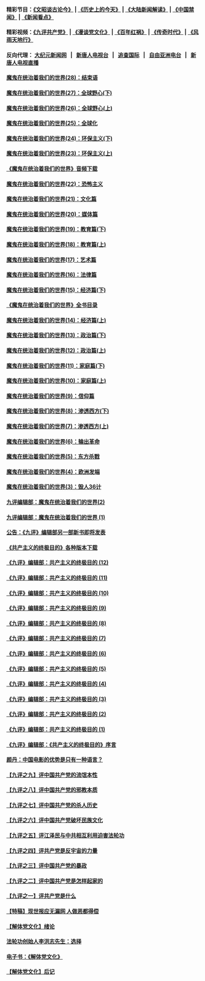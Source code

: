 #### 精彩节目：[《文昭谈古论今》](http://155.138.205.71/wenzhao) | [《历史上的今天》](http://155.138.205.71/today-in-history) | [《大陆新闻解读》](http://155.138.205.71/ntdtv-comedy) | [《中国禁闻》](http://155.138.205.71/ntdtv-news) | [《新闻看点》](http://155.138.205.71/news-insight) 

 #### 精彩视频：[《九评共产党》](http://155.138.205.71:10000/videos/jiuping) | [《漫谈党文化》](http://155.138.205.71:10000/videos/mtdwh) | [《百年红祸》](http://155.138.205.71:10000/videos/bnhh) | [《传奇时代》](http://155.138.205.71:10000/videos/legend) | [《风雨天地行》](http://155.138.205.71:10000/videos/fytdx) 

 #### 反向代理： [大纪元新闻网](http://155.138.205.71:10080/) &nbsp;&nbsp;|&nbsp;&nbsp; [新唐人电视台](http://155.138.205.71:8000/) &nbsp;&nbsp;|&nbsp;&nbsp; [追查国际](http://155.138.205.71:10010/) &nbsp;&nbsp;|&nbsp;&nbsp; [自由亚洲电台](http://155.138.205.71:9800/) &nbsp;&nbsp;|&nbsp;&nbsp; [新唐人电视直播](http://155.138.205.71/) 

#### [魔鬼在统治着我们的世界(28)：结束语](../pages/nsc422/n10936246.md?t=02211237) 

#### [魔鬼在统治着我们的世界(27)：全球野心(下)](../pages/nsc422/n10928319.md?t=02211237) 

#### [魔鬼在统治着我们的世界(26)：全球野心(上)](../pages/nsc422/n10900318.md?t=02211237) 

#### [魔鬼在统治着我们的世界(25)：全球化](../pages/nsc422/n10788205.md?t=02211237) 

#### [魔鬼在统治着我们的世界(24)：环保主义(下)](../pages/nsc422/n10695307.md?t=02211237) 

#### [魔鬼在统治着我们的世界(23)：环保主义(上)](../pages/nsc422/n10688613.md?t=02211237) 

#### [《魔鬼在统治着我们的世界》音频下载](../pages/nsc422/n10635553.md?t=02211237) 

#### [魔鬼在统治着我们的世界(22)：恐怖主义](../pages/nsc422/n10614727.md?t=02211237) 

#### [魔鬼在统治着我们的世界(21)：文化篇](../pages/nsc422/n10597706.md?t=02211237) 

#### [魔鬼在统治着我们的世界(20)：媒体篇](../pages/nsc422/n10586579.md?t=02211237) 

#### [魔鬼在统治着我们的世界(19)：教育篇(下)](../pages/nsc422/n10564808.md?t=02211237) 

#### [魔鬼在统治着我们的世界(18)：教育篇(上)](../pages/nsc422/n10526970.md?t=02211237) 

#### [魔鬼在统治着我们的世界(17)：艺术篇](../pages/nsc422/n10499093.md?t=02211237) 

#### [魔鬼在统治着我们的世界(16)：法律篇](../pages/nsc422/n10485969.md?t=02211237) 

#### [魔鬼在统治着我们的世界(15)：经济篇(下)](../pages/nsc422/n10469975.md?t=02211237) 

#### [《魔鬼在统治着我们的世界》全书目录](../pages/nsc422/n10464261.md?t=02211237) 

#### [魔鬼在统治着我们的世界(14)：经济篇(上)](../pages/nsc422/n10457370.md?t=02211237) 

#### [魔鬼在统治着我们的世界(13)：政治篇(下)](../pages/nsc422/n10448270.md?t=02211237) 

#### [魔鬼在统治着我们的世界(12)：政治篇(上)](../pages/nsc422/n10444576.md?t=02211237) 

#### [魔鬼在统治着我们的世界(11)：家庭篇(下)](../pages/nsc422/n10440961.md?t=02211237) 

#### [魔鬼在统治着我们的世界(10)：家庭篇(上)](../pages/nsc422/n10435448.md?t=02211237) 

#### [魔鬼在统治着我们的世界(9)：信仰篇](../pages/nsc422/n10432159.md?t=02211237) 

#### [魔鬼在统治着我们的世界(8)：渗透西方(下)](../pages/nsc422/n10429603.md?t=02211237) 

#### [魔鬼在统治着我们的世界(7)：渗透西方(上)](../pages/nsc422/n10426013.md?t=02211237) 

#### [魔鬼在统治着我们的世界(6)：输出革命](../pages/nsc422/n10421536.md?t=02211237) 

#### [魔鬼在统治着我们的世界(5)：东方杀戮](../pages/nsc422/n10417707.md?t=02211237) 

#### [魔鬼在统治着我们的世界(4)：欧洲发端](../pages/nsc422/n10414890.md?t=02211237) 

#### [魔鬼在统治着我们的世界(3)：毁人36计](../pages/nsc422/n10411583.md?t=02211237) 

#### [九评编辑部：魔鬼在统治着我们的世界(2)](../pages/nsc422/n10410036.md?t=02211237) 

#### [九评编辑部：魔鬼在统治着我们的世界 (1)](../pages/nsc422/n10406825.md?t=02211237) 

#### [公告：《九评》编辑部另一部新书即将发表](../pages/nsc422/n10405104.md?t=02211237) 

#### [《共产主义的终极目的》各种版本下载](../pages/nsc422/n10022138.md?t=02211237) 

#### [《九评》编辑部：共产主义的终极目的 (12)](../pages/nsc422/n9933272.md?t=02211237) 

#### [《九评》编辑部：共产主义的终极目的 (11)](../pages/nsc422/n9924973.md?t=02211237) 

#### [《九评》编辑部：共产主义的终极目的 (10)](../pages/nsc422/n9920883.md?t=02211237) 

#### [《九评》编辑部：共产主义的终极目的 (9)](../pages/nsc422/n9916363.md?t=02211237) 

#### [《九评》编辑部：共产主义的终极目的 (8)](../pages/nsc422/n9912488.md?t=02211237) 

#### [《九评》编辑部：共产主义的终极目的 (7)](../pages/nsc422/n9901176.md?t=02211237) 

#### [《九评》编辑部：共产主义的终极目的 (6)](../pages/nsc422/n9899359.md?t=02211237) 

#### [《九评》编辑部：共产主义的终极目的 (5)](../pages/nsc422/n9893174.md?t=02211237) 

#### [《九评》编辑部：共产主义的终极目的 (4)](../pages/nsc422/n9891246.md?t=02211237) 

#### [《九评》编辑部：共产主义的终极目的 (3)](../pages/nsc422/n9879879.md?t=02211237) 

#### [《九评》编辑部：共产主义的终极目的 (2)](../pages/nsc422/n9876205.md?t=02211237) 

#### [《九评》编辑部：共产主义的终极目的 (1)](../pages/nsc422/n9865857.md?t=02211237) 

#### [《九评》编辑部：《共产主义的终极目的》序言](../pages/nsc422/n9862666.md?t=02211237) 

#### [颜丹：中国电影的优势是只有一种语言？](../pages/nsc422/n9583062.md?t=02211237) 

#### [【九评之九】评中国共产党的流氓本性](../pages/nsc422/n737542.md?t=02211237) 

#### [【九评之八】评中国共产党的邪教本质](../pages/nsc422/n735942.md?t=02211237) 

#### [【九评之七】评中国共产党的杀人历史](../pages/nsc422/n733806.md?t=02211237) 

#### [【九评之六】评中国共产党破坏民族文化](../pages/nsc422/n731667.md?t=02211237) 

#### [【九评之五】评江泽民与中共相互利用迫害法轮功](../pages/nsc422/n730058.md?t=02211237) 

#### [【九评之四】评共产党是反宇宙的力量](../pages/nsc422/n727814.md?t=02211237) 

#### [【九评之三】评中国共产党的暴政](../pages/nsc422/n725597.md?t=02211237) 

#### [【九评之二】评中国共产党是怎样起家的](../pages/nsc422/n723946.md?t=02211237) 

#### [【九评之一】评共产党是什么](../pages/nsc422/n722529.md?t=02211237) 

#### [【特稿】现世报应无漏网 人做恶都得偿](../pages/nsc422/n4215167.md?t=02211237) 

#### [【解体党文化】绪论](../pages/nsc422/n1449356.md?t=02211237) 

#### [法轮功创始人李洪志先生：选择](../pages/nsc422/n3580738.md?t=02211237) 

#### [电子书：《解体党文化》](../pages/nsc422/n1573484.md?t=02211237) 

#### [【解体党文化】后记](../pages/nsc422/n1531999.md?t=02211237) 

